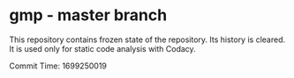 # gmp - master branch

This repository contains frozen state of the repository.
Its history is cleared. It is used only for static code
analysis with Codacy.

Commit Time: 1699250019